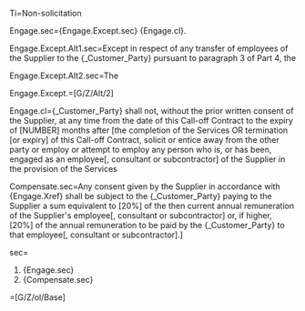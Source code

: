 Ti=Non-solicitation

Engage.sec={Engage.Except.sec} {Engage.cl}.

Engage.Except.Alt1.sec=Except in respect of any transfer of employees of the Supplier to the {_Customer_Party} pursuant to paragraph 3 of Part 4, the

Engage.Except.Alt2.sec=The

Engage.Except.=[G/Z/Alt/2]

Engage.cl={_Customer_Party} shall not, without the prior written consent of the Supplier, at any time from the date of this Call-off Contract to the expiry of [NUMBER] months after [the completion of the Services OR termination [or expiry] of this Call-off Contract, solicit or entice away from the other party or employ or attempt to employ any person who is, or has been, engaged as an employee[, consultant or subcontractor] of the Supplier in the provision of the Services

Compensate.sec=Any consent given by the Supplier in accordance with {Engage.Xref} shall be subject to the {_Customer_Party} paying to the Supplier a sum equivalent to [20%] of the then current annual remuneration of the Supplier's employee[, consultant or subcontractor] or, if higher, [20%] of the annual remuneration to be paid by the {_Customer_Party} to that employee[, consultant or subcontractor].]

sec=<ol><li>{Engage.sec}<li>{Compensate.sec}</ol>

=[G/Z/ol/Base]